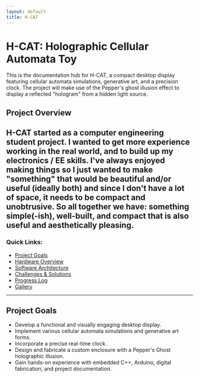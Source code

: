```yaml
---
layout: default
title: H-CAT
---
```


# H-CAT: Holographic Cellular Automata Toy

This is the documentation hub for H-CAT, a compact desktop display featuring cellular automata simulations, generative art, and a precision clock. The project will make use of the Pepper's ghost illusion effect to display a reflected "hologram" from a hidden light source.


## Project Overview

H-CAT started as a computer engineering student project. I wanted to get more experience working in the real world, and to build up my electronics / EE skills. I've always enjoyed making things so I just wanted to make "something" that would be beautiful and/or useful (ideally both) and since I don't have a lot of space, it needs to be compact and unobtrusive. So all together we have: something simple(-ish), well-built, and compact that is also useful and aesthetically pleasing. 
---

### Quick Links:
* [Project Goals](#project-goals)
* [Hardware Overview](#hardware-overview)
* [Software Architecture](#software-architecture)
* [Challenges & Solutions](#challenges-solutions)
* [Progress Log](#progress-log)
* [Gallery](#gallery)

---

## Project Goals

* Develop a functional and visually engaging desktop display.
* Implement various cellular automata simulations and generative art forms.
* Incorporate a precise real-time clock.
* Design and fabricate a custom enclosure with a Pepper's Ghost holographic illusion.
* Gain hands-on experience with embedded C++, Arduino, digital fabrication, and project documentation.

